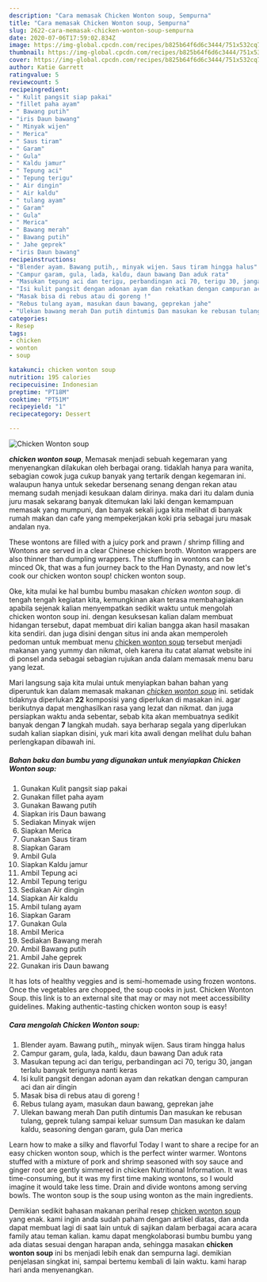 ```yaml
---
description: "Cara memasak Chicken Wonton soup, Sempurna"
title: "Cara memasak Chicken Wonton soup, Sempurna"
slug: 2622-cara-memasak-chicken-wonton-soup-sempurna
date: 2020-07-06T17:59:02.834Z
image: https://img-global.cpcdn.com/recipes/b825b64f6d6c3444/751x532cq70/chicken-wonton-soup-foto-resep-utama.jpg
thumbnail: https://img-global.cpcdn.com/recipes/b825b64f6d6c3444/751x532cq70/chicken-wonton-soup-foto-resep-utama.jpg
cover: https://img-global.cpcdn.com/recipes/b825b64f6d6c3444/751x532cq70/chicken-wonton-soup-foto-resep-utama.jpg
author: Katie Garrett
ratingvalue: 5
reviewcount: 5
recipeingredient:
- " Kulit pangsit siap pakai"
- "fillet paha ayam"
- " Bawang putih"
- "iris Daun bawang"
- " Minyak wijen"
- " Merica"
- " Saus tiram"
- " Garam"
- " Gula"
- " Kaldu jamur"
- " Tepung aci"
- " Tepung terigu"
- " Air dingin"
- " Air kaldu"
- " tulang ayam"
- " Garam"
- " Gula"
- " Merica"
- " Bawang merah"
- " Bawang putih"
- " Jahe geprek"
- "iris Daun bawang"
recipeinstructions:
- "Blender ayam. Bawang putih,, minyak wijen. Saus tiram hingga halus"
- "Campur garam, gula, lada, kaldu, daun bawang Dan aduk rata"
- "Masukan tepung aci dan terigu, perbandingan aci 70, terigu 30, jangan terlalu banyak terigunya nanti keras"
- "Isi kulit pangsit dengan adonan ayam dan rekatkan dengan campuran aci dan air dingin"
- "Masak bisa di rebus atau di goreng !"
- "Rebus tulang ayam, masukan daun bawang, geprekan jahe"
- "Ulekan bawang merah Dan putih dintumis Dan masukan ke rebusan tulang, geprek tulang sampai keluar sumsum Dan masukan ke dalam kaldu, seasoning dengan garam, gula Dan merica"
categories:
- Resep
tags:
- chicken
- wonton
- soup

katakunci: chicken wonton soup 
nutrition: 195 calories
recipecuisine: Indonesian
preptime: "PT18M"
cooktime: "PT51M"
recipeyield: "1"
recipecategory: Dessert

---
```



![Chicken Wonton soup](https://img-global.cpcdn.com/recipes/b825b64f6d6c3444/751x532cq70/chicken-wonton-soup-foto-resep-utama.jpg)

<b><i>chicken wonton soup</i></b>, Memasak menjadi sebuah kegemaran yang menyenangkan dilakukan oleh berbagai orang. tidaklah hanya para wanita, sebagian cowok juga cukup banyak yang tertarik dengan kegemaran ini. walaupun hanya untuk sekedar bersenang senang dengan rekan atau memang sudah menjadi kesukaan dalam dirinya. maka dari itu dalam dunia juru masak sekarang banyak ditemukan laki laki dengan kemampuan memasak yang mumpuni, dan banyak sekali juga kita melihat di banyak rumah makan dan cafe yang mempekerjakan koki pria sebagai juru masak andalan nya.

These wontons are filled with a juicy pork and prawn / shrimp filling and Wontons are served in a clear Chinese chicken broth. Wonton wrappers are also thinner than dumpling wrappers. The stuffing in wontons can be minced Ok, that was a fun journey back to the Han Dynasty, and now let&#39;s cook our chicken wonton soup! chicken wonton soup.

Oke, kita mulai ke hal bumbu bumbu masakan <i>chicken wonton soup</i>. di tengah tengah kegiatan kita, kemungkinan akan terasa membahagiakan apabila sejenak kalian menyempatkan sedikit waktu untuk mengolah chicken wonton soup ini. dengan kesuksesan kalian dalam membuat hidangan tersebut, dapat membuat diri kalian bangga akan hasil masakan kita sendiri. dan juga disini dengan situs ini anda akan memperoleh pedoman untuk membuat menu <u>chicken wonton soup</u> tersebut menjadi makanan yang yummy dan nikmat, oleh karena itu catat alamat website ini di ponsel anda sebagai sebagian rujukan anda dalam memasak menu baru yang lezat.


Mari langsung saja kita mulai untuk menyiapkan bahan bahan yang diperuntuk kan dalam memasak makanan <u><i>chicken wonton soup</i></u> ini. setidak tidaknya diperlukan <b>22</b> komposisi yang diperlukan di masakan ini. agar berikutnya dapat menghasilkan rasa yang lezat dan nikmat. dan juga persiapkan waktu anda sebentar, sebab kita akan membuatnya sedikit banyak dengan <b>7</b> langkah mudah. saya berharap segala yang diperlukan sudah kalian siapkan disini, yuk mari kita awali dengan melihat dulu bahan perlengkapan dibawah ini.

<!--inarticleads1-->

##### Bahan baku dan bumbu yang digunakan untuk menyiapkan Chicken Wonton soup:

1. Gunakan  Kulit pangsit siap pakai
1. Gunakan fillet paha ayam
1. Gunakan  Bawang putih
1. Siapkan iris Daun bawang
1. Sediakan  Minyak wijen
1. Siapkan  Merica
1. Gunakan  Saus tiram
1. Siapkan  Garam
1. Ambil  Gula
1. Siapkan  Kaldu jamur
1. Ambil  Tepung aci
1. Ambil  Tepung terigu
1. Sediakan  Air dingin
1. Siapkan  Air kaldu
1. Ambil  tulang ayam
1. Siapkan  Garam
1. Gunakan  Gula
1. Ambil  Merica
1. Sediakan  Bawang merah
1. Ambil  Bawang putih
1. Ambil  Jahe geprek
1. Gunakan iris Daun bawang


It has lots of healthy veggies and is semi-homemade using frozen wontons. Once the vegetables are chopped, the soup cooks in just. Chicken Wonton Soup. this link is to an external site that may or may not meet accessibility guidelines. Making authentic-tasting chicken wonton soup is easy! 

<!--inarticleads2-->

##### Cara mengolah Chicken Wonton soup:

1. Blender ayam. Bawang putih,, minyak wijen. Saus tiram hingga halus
1. Campur garam, gula, lada, kaldu, daun bawang Dan aduk rata
1. Masukan tepung aci dan terigu, perbandingan aci 70, terigu 30, jangan terlalu banyak terigunya nanti keras
1. Isi kulit pangsit dengan adonan ayam dan rekatkan dengan campuran aci dan air dingin
1. Masak bisa di rebus atau di goreng !
1. Rebus tulang ayam, masukan daun bawang, geprekan jahe
1. Ulekan bawang merah Dan putih dintumis Dan masukan ke rebusan tulang, geprek tulang sampai keluar sumsum Dan masukan ke dalam kaldu, seasoning dengan garam, gula Dan merica


Learn how to make a silky and flavorful Today I want to share a recipe for an easy chicken wonton soup, which is the perfect winter warmer. Wontons stuffed with a mixture of pork and shrimp seasoned with soy sauce and ginger root are gently simmered in chicken Nutritional Information. It was time-consuming, but it was my first time making wontons, so I would imagine it would take less time. Drain and divide wontons among serving bowls. The wonton soup is the soup using wonton as the main ingredients. 

Demikian sedikit bahasan makanan perihal resep <u>chicken wonton soup</u> yang enak. kami ingin anda sudah paham dengan artikel diatas, dan anda dapat membuat lagi di saat lain untuk di sajikan dalam berbagai acara acara family atau teman kalian. kamu dapat mengkolaborasi bumbu bumbu yang ada diatas sesuai dengan harapan anda, sehingga masakan <b>chicken wonton soup</b> ini bs menjadi lebih enak dan sempurna lagi. demikian penjelasan singkat ini, sampai bertemu kembali di lain waktu. kami harap hari anda menyenangkan.

